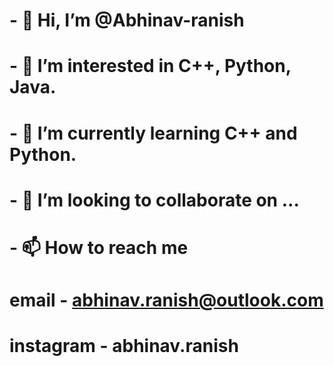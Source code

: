 # - 👋 Hi, I’m @Abhinav-ranish
# - 👀 I’m interested in C++, Python, Java.
# - 🌱 I’m currently learning C++ and Python.
# - 💞️ I’m looking to collaborate on ...
# - 📫 How to reach me 
# email - abhinav.ranish@outlook.com
# instagram - abhinav.ranish
<!---
Abhinav-ranish/Abhinav-ranish is a ✨ special ✨ repository because its `README.md` (this file) appears on your GitHub profile.
You can click the Preview link to take a look at your changes.
--->
